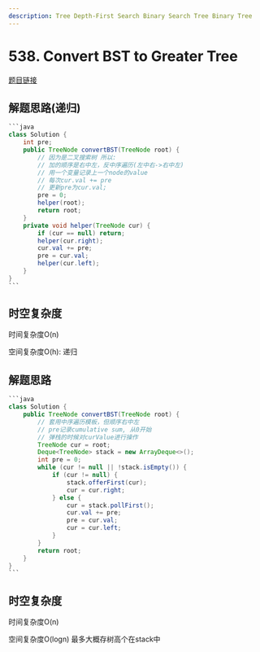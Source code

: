 ```yaml
---
description: Tree Depth-First Search Binary Search Tree Binary Tree
---
```


# 538. Convert BST to Greater Tree

[题目链接](https://leetcode.com/problems/convert-bst-to-greater-tree/)

## 解题思路(递归)

````java
```java
class Solution {
    int pre;
    public TreeNode convertBST(TreeNode root) {
        // 因为是二叉搜索树 所以:
        // 加的顺序是右中左，反中序遍历(左中右->右中左)
        // 用一个变量记录上一个node的value
        // 每次cur.val += pre
        // 更新pre为cur.val;
        pre = 0;
        helper(root);
        return root;
    }
    private void helper(TreeNode cur) {
        if (cur == null) return;
        helper(cur.right);
        cur.val += pre;
        pre = cur.val;
        helper(cur.left);
    }
}
```
````

## 时空复杂度

时间复杂度O(n)

空间复杂度O(h): 递归

## 解题思路

````java
```java
class Solution {
    public TreeNode convertBST(TreeNode root) {
        // 套用中序遍历模板，但顺序右中左
        // pre记录cumulative sum, 从0开始
        // 弹栈的时候对curValue进行操作
        TreeNode cur = root;
        Deque<TreeNode> stack = new ArrayDeque<>();
        int pre = 0;
        while (cur != null || !stack.isEmpty()) {
            if (cur != null) {
                stack.offerFirst(cur);
                cur = cur.right;
            } else {
                cur = stack.pollFirst();
                cur.val += pre;
                pre = cur.val;
                cur = cur.left;
            }
        }
        return root;
    }
}
```
````

## 时空复杂度

时间复杂度O(n)

空间复杂度O(logn) 最多大概存树高个在stack中

